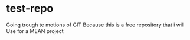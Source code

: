 # test-repo
Going trough te motions of GIT
Because this is a free repository that i will Use for a MEAN project
